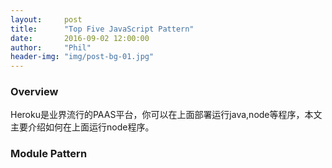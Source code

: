 ```yaml
---
layout:     post
title:      "Top Five JavaScript Pattern"
date:       2016-09-02 12:00:00
author:     "Phil"
header-img: "img/post-bg-01.jpg"
---
```


### Overview

Heroku是业界流行的PAAS平台，你可以在上面部署运行java,node等程序，本文主要介绍如何在上面运行node程序。

### Module Pattern

###
